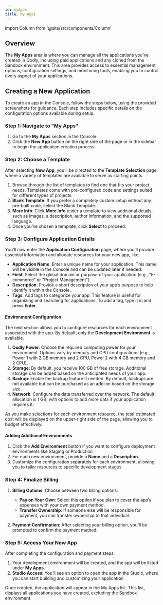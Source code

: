 ```yaml
---
id: myApps
title: My Apps
---
```


import Column from '@site/src/components/Column'

## Overview

The **My Apps** area is where you can manage all the applications you’ve created in Qodly, including paid applications and any cloned from the Sandbox environment. This area provides access to essential management options, configuration settings, and monitoring tools, enabling you to control every aspect of your applications.


## Creating a New Application

To create an app in the Console, follow the steps below, using the provided screenshots for guidance. Each step includes specific details on the configuration options available during setup.

### Step 1: Navigate to "My Apps"

1. Go to the **My Apps** section in the Console.
2. Click the **New App** button on the right side of the page or in the sidebar to begin the application creation process.

### Step 2: Choose a Template

After selecting **New App**, you’ll be directed to the **Template Selection** page, where a variety of templates are available to serve as starting points. 

1. Browse through the list of templates to find one that fits your project needs. Templates come with pre-configured code and settings suited for different types of projects.
2. **Blank Template**: If you prefer a completely custom setup without any pre-built code, select the Blank Template.
3. **More Info**: Click **More Info** under a template to view additional details, such as images, a description, author information, and the supported language.
4. Once you’ve chosen a template, click **Select** to proceed.


### Step 3: Configure Application Details

You’ll now enter the **Application Configuration** page, where you’ll provide essential information and allocate resources for your new app, like:

- **Application Name**: Enter a unique name for your application. This name will be visible in the Console and can be updated later if needed.
- **Field**: Select the global domain or purpose of your application (e.g., "E-commerce" or "Project Management").
- **Description**: Provide a short description of your app’s purpose to help identify it within the Console.
- **Tags**: Add tags to categorize your app. This feature is useful for organizing and searching for applications. To add a tag, type it in and press **Enter**.

#### Environment Configuration

The next section allows you to configure resources for each environment associated with the app. By default, only the **Development Environment** is available.

1. **Qodly Power**: Choose the required computing power for your environment. Options vary by memory and CPU configurations (e.g., Power 1 with 2 GB memory and 2 CPU, Power 2 with 4 GB memory and 2 CPU).
2. **Storage**: By default, you receive 100 GB of free storage. Additional storage can be added based on the anticipated needs of your app.
3. **Backup**: Enable the backup feature if needed. By default, backups are not available but can be purchased as an add-on based on the storage size.
4. **Network**: Configure the data transferred over the network. The default allocation is 1 GB, with options to add more data if your application requires it.

As you make selections for each environment resource, the total estimated cost will be displayed on the upper-right side of the page, allowing you to budget effectively.

#### Adding Additional Environments

1. Click the **Add Environment** button if you want to configure deployment environments like Staging or Production.
2. For each new environment, provide a **Name** and a **Description**.
3. Customize the configuration separately for each environment, allowing you to tailor resources to specific development stages.


### Step 4: Finalize Billing

1. **Billing Options**: Choose between two billing options:
   - **Pay on Your Own**: Select this option if you plan to cover the app’s expenses with your own payment method.
   - **Transfer Ownership**: If someone else will be responsible for payment, you can transfer ownership to that individual.

2. **Payment Confirmation**: After selecting your billing option, you’ll be prompted to confirm the payment method.


### Step 5: Access Your New App

After completing the configuration and payment steps:

1. Your development environment will be created, and the app will be listed under **My Apps**.
2. **Studio Access**: You’ll see an option to open the app in the Studio, where you can start building and customizing your application.


Once created, the application will appear in the My Apps list. This list, displays all applications you have created, excluding the Sandbox environment. 